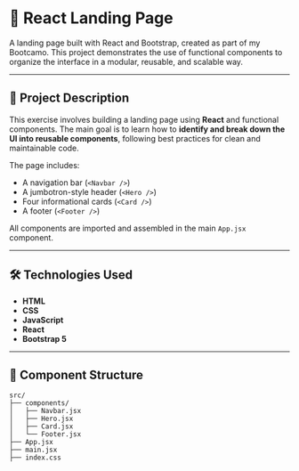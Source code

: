 # 🧭 React Landing Page

A landing page built with React and Bootstrap, created as part of my Bootcamo. This project demonstrates the use of functional components to organize the interface in a modular, reusable, and scalable way.

---

## 🚀 Project Description

This exercise involves building a landing page using **React** and functional components. The main goal is to learn how to **identify and break down the UI into reusable components**, following best practices for clean and maintainable code.

The page includes:

- A navigation bar (`<Navbar />`)
- A jumbotron-style header (`<Hero />`)
- Four informational cards (`<Card />`)
- A footer (`<Footer />`)

All components are imported and assembled in the main `App.jsx` component.

---

## 🛠️ Technologies Used

- **HTML**
- **CSS**
- **JavaScript**
- **React**
- **Bootstrap 5**

---

## 🧩 Component Structure

```plaintext
src/
├── components/
│   ├── Navbar.jsx
│   ├── Hero.jsx
│   ├── Card.jsx
│   └── Footer.jsx
├── App.jsx
├── main.jsx
├── index.css
